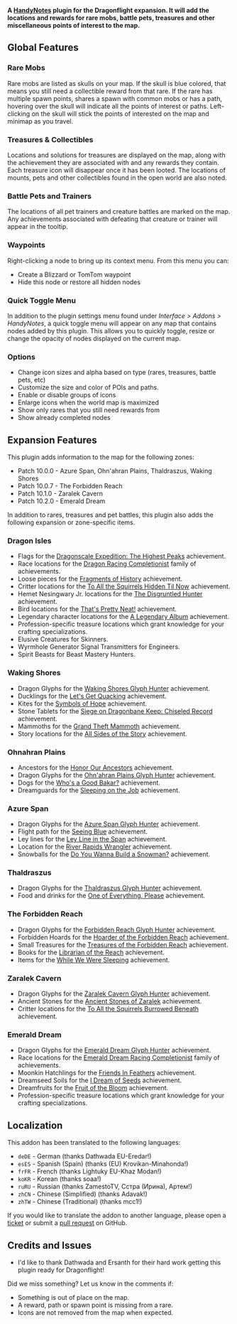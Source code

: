 **A [HandyNotes](https://www.curseforge.com/wow/addons/handynotes) plugin for the Dragonflight expansion. It will add the locations and rewards for rare mobs, battle pets, treasures and other miscellaneous points of interest to the map.**

## Global Features

### Rare Mobs

Rare mobs are listed as skulls on your map. If the skull is blue colored, that means you still need a collectible reward from that rare. If the rare has multiple spawn points, shares a spawn with common mobs or has a path, hovering over the skull will indicate all the points of interest or paths. Left-clicking on the skull will stick the points of interested on the map and minimap as you travel.

### Treasures & Collectibles

Locations and solutions for treasures are displayed on the map, along with the achievement they are associated with and any rewards they contain. Each treasure icon will disappear once it has been looted. The locations of mounts, pets and other collectibles found in the open world are also noted.

### Battle Pets and Trainers

The locations of all pet trainers and creature battles are marked on the map. Any achievements associated with defeating that creature or trainer will appear in the tooltip.

### Waypoints

Right-clicking a node to bring up its context menu. From this menu you can:

* Create a Blizzard or TomTom waypoint
* Hide this node or restore all hidden nodes

### Quick Toggle Menu

In addition to the plugin settings menu found under *Interface > Addons > HandyNotes*, a quick toggle menu will appear on any map that contains nodes added by this plugin. This allows you to quickly toggle, resize or change the opacity of nodes displayed on the current map.

### Options

* Change icon sizes and alpha based on type (rares, treasures, battle pets, etc)
* Customize the size and color of POIs and paths.
* Enable or disable groups of icons
* Enlarge icons when the world map is maximized
* Show only rares that you still need rewards from
* Show already completed nodes

## Expansion Features

This plugin adds information to the map for the following zones:

* Patch 10.0.0 - Azure Span, Ohn'ahran Plains, Thaldraszus, Waking Shores
* Patch 10.0.7 - The Forbidden Reach
* Patch 10.1.0 - Zaralek Cavern
* Patch 10.2.0 - Emerald Dream

In addition to rares, treasures and pet battles, this plugin also adds the following expansion or zone-specific items.

### Dragon Isles

* Flags for the [Dragonscale Expedition: The Highest Peaks](https://www.wowhead.com/achievement=15890/dragonscale-expedition-the-highest-peaks) achievement.
* Race locations for the [Dragon Racing Completionist](https://www.wowhead.com/achievement=15939/dragon-racing-completionist) family of achievements.
* Loose pieces for the [Fragments of History](https://www.wowhead.com/achievement=16323/fragments-of-history) achievement.
* Critter locations for the [To All the Squirrels Hidden Til Now](https://www.wowhead.com/achievement=16729/to-all-the-squirrels-hidden-til-now) achievement.
* Hemet Nesingwary Jr. locations for the [The Disgruntled Hunter](https://www.wowhead.com/achievement=16542/the-disgruntled-hunter) achievement.
* Bird locations for the [That's Pretty Neat!](https://www.wowhead.com/achievement=16446/thats-pretty-neat) achievement.
* Legendary character locations for the [A Legendary Album](https://www.wowhead.com/achievement=16570/a-legendary-album) achievement.
* Profession-specific treasure locations which grant knowledge for your crafting specializations.
* Elusive Creatures for Skinners.
* Wyrmhole Generator Signal Transmitters for Engineers.
* Spirit Beasts for Beast Mastery Hunters.

### Waking Shores

* Dragon Glyphs for the [Waking Shores Glyph Hunter](https://www.wowhead.com/beta/achievement=16575/waking-shores-glyph-hunter) achievement.
* Ducklings for the [Let's Get Quacking](https://www.wowhead.com/achievement=16409/lets-get-quacking) achievement.
* Kites for the [Symbols of Hope](https://www.wowhead.com/achievement=16584/symbols-of-hope) achievement.
* Stone Tablets for the [Siege on Dragonbane Keep: Chiseled Record](https://www.wowhead.com/achievement=16412/siege-on-dragonbane-keep-chiseled-record) achievement.
* Mammoths for the [Grand Theft Mammoth](https://www.wowhead.com/achievement=16493/grand-theft-mammoth) achievement.
* Story locations for the [All Sides of the Story](https://www.wowhead.com/achievement=16406/all-sides-of-the-story) achievement.

### Ohnahran Plains

* Ancestors for the [Honor Our Ancestors](https://www.wowhead.com/achievement=16423/honor-our-ancestors) achievement.
* Dragon Glyphs for the [Ohn'ahran Plains Glyph Hunter](https://www.wowhead.com/beta/achievement=16576/ohnahran-plains-glyph-hunter) achievement.
* Dogs for the [Who's a Good Bakar?](https://www.wowhead.com/achievement=16424/whos-a-good-bakar) achievement.
* Dreamguards for the [Sleeping on the Job](https://www.wowhead.com/achievement=16574/sleeping-on-the-job) achievement.

### Azure Span

* Dragon Glyphs for the [Azure Span Glyph Hunter](https://www.wowhead.com/beta/achievement=16577/azure-span-glyph-hunter) achievement.
* Flight path for the [Seeing Blue](https://www.wowhead.com/achievement=16581/seeing-blue) achievement.
* Ley lines for the [Ley Line in the Span](https://www.wowhead.com/achievement=16638/ley-line-in-the-span) achievement.
* Location for the [River Rapids Wrangler](https://www.wowhead.com/achievement=15889/river-rapids-wrangler) achievement.
* Snowballs for the [Do You Wanna Build a Snowman?](https://www.wowhead.com/achievement=16474/do-you-wanna-build-a-snowman) achievement.

### Thaldraszus

* Dragon Glyphs for the [Thaldraszus Glyph Hunter](https://www.wowhead.com/beta/achievement=16578/thaldraszus-glyph-hunter) achievement.
* Food and drinks for the [One of Everything, Please](https://www.wowhead.com/achievement=16621/one-of-everything-please) achievement.

### The Forbidden Reach

* Dragon Glyphs for the [Forbidden Reach Glyph Hunter](https://www.wowhead.com/achievement=17411/forbidden-reach-glyph-hunter) achievement.
* Forbidden Hoards for the [Hoarder of the Forbidden Reach](https://www.wowhead.com/achievement=17528/hoarder-of-the-forbidden-reach) achievement.
* Small Treasures for the [Treasures of the Forbidden Reach](https://www.wowhead.com/achievement=17526/treasures-of-the-forbidden-reach) achievement.
* Books for the [Librarian of the Reach](https://www.wowhead.com/achievement=17530/librarian-of-the-reach) achievement.
* Items for the [While We Were Sleeping](https://www.wowhead.com/achievement=17315/while-we-were-sleeping) achievement.

### Zaralek Cavern

* Dragon Glyphs for the [Zaralek Cavern Glyph Hunter](https://www.wowhead.com/achievement=18150) achievement.
* Ancient Stones for the [Ancient Stones of Zaralek](https://www.wowhead.com/achievement=17567) achievement.
* Critter locations for the [To All the Squirrels Burrowed Beneath](https://www.wowhead.com/achievement=18361/to-all-the-squirrels-burrowed-beneath) achievement.

### Emerald Dream

* Dragon Glyphs for the [Emerald Dream Glyph Hunter](https://wowhead.com/achievement=19306) achievement.
* Race locations for the [Emerald Dream Racing Completionist](https://wowhead.com/achievement=19118) family of achievements.
* Moonkin Hatchlings for the [Friends In Feathers](https://www.wowhead.com/achievement=19293) achievement.
* Dreamseed Soils for the [I Dream of Seeds](https://www.wowhead.com/achievement=19013) achievement.
* Dreamfruits for the [Fruit of the Bloom](https://www.wowhead.com/achievement=19310) achievement.
* Profession-specific treasure locations which grant knowledge for your crafting specializations.

## Localization

This addon has been translated to the following languages:

* `deDE` - German (thanks Dathwada EU-Eredar!)
* `esES` - Spanish (Spain) (thanks (EU) Krovikan-Minahonda!)
* `frFR` - French (thanks Lightuky EU-Khaz Modan!)
* `koKR` - Korean (thanks soaa!)
* `ruRU` - Russian (thanks ZamestoTV, Сстра (Ирина), Артем!)
* `zhCN` - Chinese (Simplified) (thanks Adavak!)
* `zhTW` - Chinese (Traditional) (thanks mcc1!)

If you would like to translate the addon to another language, please open a [ticket](https://github.com/zarillion/handynotes-plugins/issues) or submit a [pull request](https://github.com/zarillion/handynotes-plugins/pulls) on GitHub.

## Credits and Issues

* I'd like to thank Dathwada and Ersanth for their hard work getting this plugin ready for Dragonflight!

Did we miss something? Let us know in the comments if:

* Something is out of place on the map.
* A reward, path or spawn point is missing from a rare.
* Icons are not removed from the map when expected.
